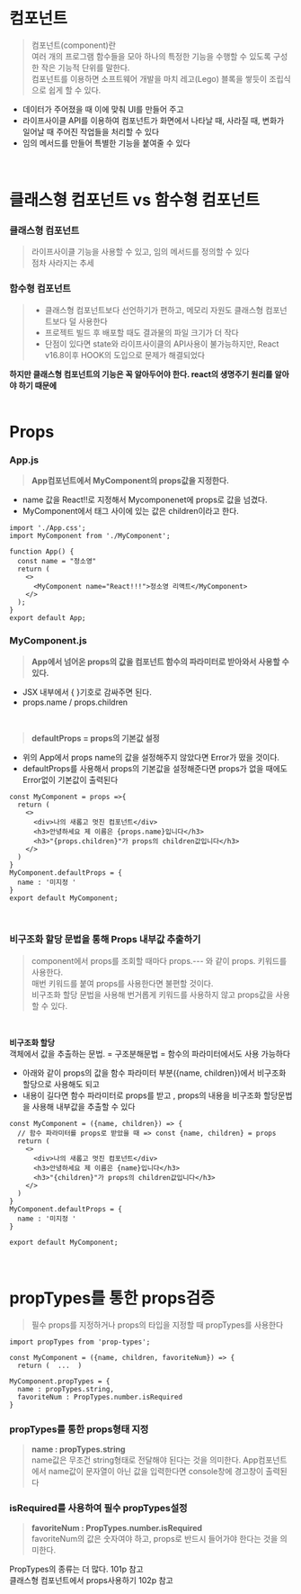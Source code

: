 # 컴포넌트<br>
> 컴포넌트(component)란<br>
> 여러 개의 프로그램 함수들을 모아 하나의 특정한 기능을 수행할 수 있도록 구성한 작은 기능적 단위를 말한다.<br>
> 컴포넌트를 이용하면 소프트웨어 개발을 마치 레고(Lego) 블록을 쌓듯이 조립식으로 쉽게 할 수 있다.<br>
- 데이터가 주어졌을 때 이에 맞춰 UI를 만들어 주고<br>
- 라이프사이클 API를 이용하여 컴포넌트가 화면에서 나타날 때, 사라질 때, 변화가 일어날 때 주어진 작업들을 처리할 수 있다<br>
- 임의 메서드를 만들어 특별한 기능을 붙여줄 수 있다<br>
<br>

# 클래스형 컴포넌트 vs 함수형 컴포넌트<br>
### 클래스형 컴포넌트<br>
> 라이프사이클 기능을 사용할 수 있고, 임의 메서드를 정의할 수 있다<br>
> 점차 사라지는 추세<br>
### 함수형 컴포넌트<br>
> - 클래스형 컴포넌트보다 선언하기가 편하고, 메모리 자원도 클래스형 컴포넌트보다 덜 사용한다<br>
> - 프로젝트 빌드 후 배포할 때도 결과물의 파일 크기가 더 작다<br>
> - 단점이 있다면 state와 라이프사이클의 API사용이 불가능하지만, React v16.8이후 HOOK의 도입으로 문제가 해결되었다<br>

**하지만 클래스형 컴포넌트의 기능은 꼭 알아두어야 한다. react의 생명주기 원리를 알아야 하기 때문에**<br>
<br>

# Props<br>
### App.js<br>
> **App컴포넌트에서 MyComponent의 props값을 지정한다.**<br>
- name 값을 React!!로 지정해서 Mycomponenet에 props로 값을 넘겼다.<br>
- MyComponent에서 태그 사이에 있는 값은 children이라고 한다. <br>
```
import './App.css';
import MyComponent from './MyComponent';

function App() {
  const name = "정소영"
  return (
    <>
      <MyComponent name="React!!!">정소영 리액트</MyComponent>
    </>
  );
}
export default App;

```
### MyComponent.js<br>
> **App에서 넘어온 props의 값을 컴포넌트 함수의 파라미터로 받아와서 사용할 수 있다.**<br>
- JSX 내부에서 { }기호로 감싸주면 된다.<br>
- props.name / props.children <br>
<br>

> **defaultProps = props의 기본값 설정**<br>
- 위의 App에서 props name의 값을 설정해주지 않았다면 Error가 떴을 것이다. <br>
- defaultProps를 사용해서 props의 기본값을 설정해준다면 props가 없을 때에도 Error없이 기본값이 출력된다<br>

```
const MyComponent = props =>{
  return ( 
    <>
      <div>나의 새롭고 멋진 컴포넌트</div>
      <h3>안녕하세요 제 이름은 {props.name}입니다</h3>
      <h3>"{props.children}"가 props의 children값입니다</h3>
    </>
  )
}
MyComponent.defaultProps = {
  name : '미지정 '
}
export default MyComponent;

```
<br>

### 비구조화 할당 문법을 통해 Props 내부값 추출하기<br>
> component에서 props를 조회할 때마다 props.--- 와 같이 props. 키워드를 사용한다.<br>
> 매번 키워드를 붙여 props를 사용한다면 불편할 것이다.<br>
> 비구조화 할당 문법을 사용해 번거롭게 키워드를 사용하지 않고 props값을 사용할 수 있다.<br>
<br>

**비구조화 할당** <br>
객체에서 값을 추출하는 문법. = 구조분해문법 = 함수의 파라미터에서도 사용 가능하다 <br>
- 아래와 같이 props의 값을 함수 파라미터 부분({name, children})에서 비구조화 할당으로 사용해도 되고<br>
- 내용이 길다면 함수 파라미터로 props를 받고 , props의 내용을 비구조화 할당문법을 사용해 내부값을 추출할 수 있다<br>

```
const MyComponent = ({name, children}) => {
  // 함수 파라미터를 props로 받았을 때 => const {name, children} = props 
  return ( 
    <>
      <div>나의 새롭고 멋진 컴포넌트</div>
      <h3>안녕하세요 제 이름은 {name}입니다</h3>
      <h3>"{children}"가 props의 children값입니다</h3>
    </>
  )
}
MyComponent.defaultProps = {
  name : '미지정 '
}

export default MyComponent;
```
<br>

# propTypes를 통한 props검증
> 필수 props를 지정하거나 props의 타입을 지정할 때 propTypes를 사용한다
```
import propTypes from 'prop-types';

const MyComponent = ({name, children, favoriteNum}) => {
  return (  ...  )

MyComponent.propTypes = {
  name : propTypes.string,
  favoriteNum : PropTypes.number.isRequired
}
```
### propTypes를 통한 props형태 지정<br>
> **name : propTypes.string** <br>
> name값은 무조건 string형태로 전달해야 된다는 것을 의미한다. App컴포넌트에서 name값이 문자열이 아닌 값을 입력한다면 console창에 경고창이 출력된다<br>

### isRequired를 사용하여 필수 propTypes설정 <br>
> **favoriteNum : PropTypes.number.isRequired**<br>
> favoriteNum의 값은 숫자여야 하고, props로 반드시 들어가야 한다는 것을 의미한다. <br>

PropTypes의 종류는 더 많다. 101p 참고<br>
클래스형 컴포넌트에서 props사용하기 102p 참고<br>

